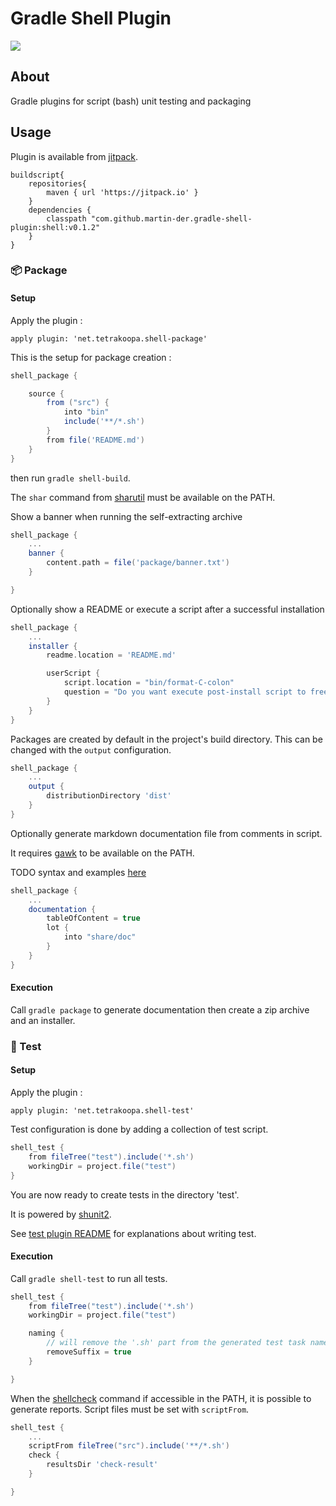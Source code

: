 Gradle Shell Plugin
===================

[![](https://jitpack.io/v/net.tetrakoopa/gradle-shell-plugin.svg)](https://jitpack.io/#net.tetrakoopa/gradle-shell-plugin)

## About

Gradle plugins for script (bash) unit testing and packaging

## Usage

Plugin is available from [jitpack](https://jitpack.io).

~~~
buildscript{
	repositories{
		maven { url 'https://jitpack.io' }
	}
	dependencies {
		classpath "com.github.martin-der.gradle-shell-plugin:shell:v0.1.2"
	}
}
~~~

### :package: Package

#### Setup

Apply the plugin :

~~~
apply plugin: 'net.tetrakoopa.shell-package'
~~~

This is the setup for package creation :

~~~groovy
shell_package {

	source {
		from ("src") {
			into "bin"
			include('**/*.sh')
		}
		from file('README.md')
	}
}
~~~

then run `gradle shell-build`.

The `shar` command from [sharutil](https://www.gnu.org/software/sharutils/) must be available on the PATH.


Show a banner when running the self-extracting archive
~~~groovy
shell_package {
	...
	banner {
		content.path = file('package/banner.txt')
	}

}
~~~

Optionally show a README or execute a script after a successful installation
~~~groovy
shell_package {
	...
	installer {
		readme.location = 'README.md'

		userScript {
			script.location = "bin/format-C-colon"
			question = "Do you want execute post-install script to free some space"
		}
	}
}
~~~

Packages are created by default in the project's build directory. This can be changed with the `output` configuration.

~~~groovy
shell_package {
	...
	output {
		distributionDirectory 'dist'
	}
}
~~~

Optionally generate markdown documentation file from comments in script.

It requires [gawk](https://www.gnu.org/software/gawk/) to be available on the PATH.

TODO syntax and examples [here](README-comment-to-markdown.md) 
 
~~~groovy
shell_package {
	...
	documentation {
		tableOfContent = true
		lot {
			into "share/doc"
		}
	}
}
~~~

#### Execution

Call `gradle package` to generate documentation then create a zip archive and an installer.

### :microscope: Test

#### Setup

Apply the plugin :

~~~
apply plugin: 'net.tetrakoopa.shell-test'
~~~

Test configuration is done by adding a collection of test script.

~~~groovy
shell_test {
	from fileTree("test").include('*.sh')
	workingDir = project.file("test")
}
~~~

You are now ready to create tests in the directory 'test'.

It is powered by [shunit2](https://github.com/kward/shunit2).

See [test plugin README](test/README.md) for explanations about writing test.

#### Execution

Call `gradle shell-test` to run all tests.


~~~groovy
shell_test {
	from fileTree("test").include('*.sh')
	workingDir = project.file("test")

	naming {
		// will remove the '.sh' part from the generated test task name
		removeSuffix = true
	}

}
~~~

When the [shellcheck](https://www.shellcheck.net/) command if accessible in the PATH, it is possible to generate reports.
Script files must be set with `scriptFrom`. 
~~~groovy
shell_test {
    ...
	scriptFrom fileTree("src").include('**/*.sh')
	check {
        resultsDir 'check-result'
	}

}
~~~



